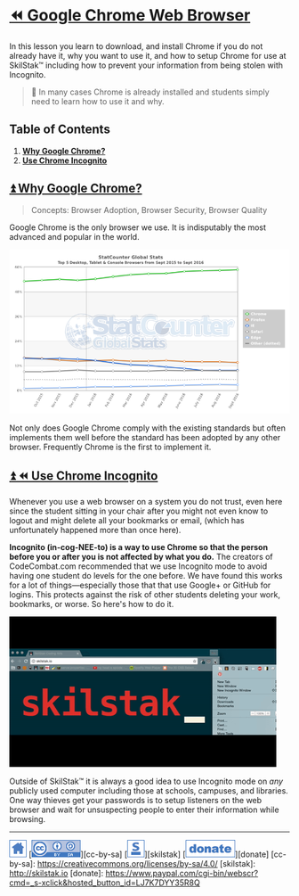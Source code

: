 # [⏪ Google Chrome Web Browser](/README.md)


In this lesson you learn to download, and install Chrome if you do
not already have it, why you want to use it, and how to setup Chrome
for use at SkilStak™ including how to prevent your information from
being stolen with Incognito.

> 🍎 In many cases Chrome is already installed and students simply need
> to learn how to use it and why.

## Table of Contents

1. [**Why Google Chrome?**](#user-content--why-google-chrome)
2. [**Use Chrome Incognito**](#user-content--use-chrome-incognito)

## [⏫ Why Google Chrome?](#)

> Concepts: Browser Adoption, Browser Security, Browser Quality

Google Chrome is the only browser we use.  It is indisputably the
most advanced and popular in the world.

![](/assets/browsers.png)

Not only does Google Chrome comply with the existing standards but
often implements them well before the standard has been adopted by any
other browser. Frequently Chrome is the first to implement it.

## [⏫ ⏪ Use Chrome Incognito](#)

Whenever you use a web browser on a system you do not trust, even here
since the student sitting in your chair after you might not even know
to logout and might delete all your bookmarks or email, (which has
unfortunately happened more than once here).

**Incognito (in-cog-NEE-to) is a way to use Chrome so that the
person before you or after you is not affected by what you do.**
The creators of CodeCombat.com recommended that we use Incognito
mode to avoid having one student do levels for the one before. We
have found this works for a lot of things—especially those that
that use Google+ or GitHub for logins. This protects against the
risk of other students deleting your work, bookmarks, or worse. So
here's how to do it.

![incognito](/assets/incognito.gif)

Outside of SkilStak™ it is always a good idea to use Incognito mode on
*any* publicly used computer including those at schools, campuses,
and libraries. One way thieves get your passwords is to setup
listeners on the web browser and wait for unsuspecting people to enter
their information while browsing.

---
[![home](/assets/home-blue.png)](/README.md)
[![cc-by-sa](/assets/cc-by-sa-blue.png)][cc-by-sa]
[![skilstak](/assets/skilstak-logo-blue.png)][skilstak]
[![donate](/assets/donate-blue.png)][donate]
[cc-by-sa]: https://creativecommons.org/licenses/by-sa/4.0/
[skilstak]: http://skilstak.io
[donate]: https://www.paypal.com/cgi-bin/webscr?cmd=_s-xclick&hosted_button_id=LJ7K7DYY35R8Q


